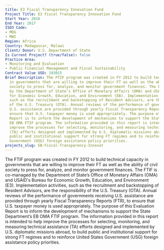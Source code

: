 ```yaml
---
title: E3 Fiscal Transparency Innovation Fund
Project Title: E3 Fiscal Transparency Innovation Fund
Start Year: 2016
End Year: 2017
ISO3 Code:
- MDG
- MWI
Region: Africa
Country: Madagascar, Malawi
Client/ Donor: U.S. Department of State
Is Current Project? (true/false): false
Practice Area:
- Monitoring and Evaluation
- Public Financial Management and Fiscal Sustainability
Contract Value USD: 193015
Brief Description: The FTIF program was created in FY 2012 to build technical capacity
  in governments that are willing to improve their FT as well as the ability of civil
  society to press for, analyze, and monitor government finances. The FTIF is co-managed
  by the Department of State’s Office of Monetary Affairs (OMA) and USAID's Bureau
  for Economic Growth, Education, and Environment (EB). Implementation activities,
  such as the recruitment and backstopping of Resident Advisors, are the responsibility
  of the U.S. Treasury (OTA). Annual reviews of the performance of governments receiving
  U.S. assistance are provided through yearly Fiscal Transparency Reports (FTR), to
  ensure that U.S. taxpayer money is used appropriately. The purpose of this Evaluation
  Report is to inform the development of mechanisms to support the State Department’s
  EB OMA FTIF program. The information provided in this report is intended to help
  improve the processes for selecting, monitoring, and measuring technical assistance
  (TA) efforts designed and implemented by U.S. diplomatic missions abroad, to build
  public and institutional support for strong FT regimes and to reinforce United States
  Government (USG) foreign assistance policy priorities.
projects_slug: EB-Fiscal-Transparency-Innovat
---
```


The FTIF program was created in FY 2012 to build technical capacity in governments that are willing to improve their FT as well as the ability of civil society to press for, analyze, and monitor government finances. The FTIF is co-managed by the Department of State’s Office of Monetary Affairs (OMA) and USAID's Bureau for Economic Growth, Education, and Environment (E3). Implementation activities, such as the recruitment and backstopping of Resident Advisors, are the responsibility of the U.S. Treasury (OTA). Annual reviews of the performance of governments receiving U.S. assistance are provided through yearly Fiscal Transparency Reports (FTR), to ensure that U.S. taxpayer money is used appropriately. The purpose of this Evaluation Report is to inform the development of mechanisms to support the State Department’s EB OMA FTIF program. The information provided in this report is intended to help improve the processes for selecting, monitoring, and measuring technical assistance (TA) efforts designed and implemented by U.S. diplomatic missions abroad, to build public and institutional support for strong FT regimes and to reinforce United States Government (USG) foreign assistance policy priorities.